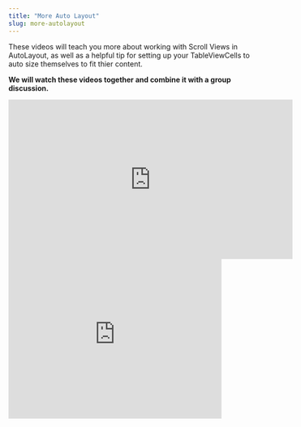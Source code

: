 ```yaml
---
title: "More Auto Layout"
slug: more-autolayout
---
```


These videos will teach you more about working with Scroll Views in AutoLayout, as well as a helpful tip for setting up your TableViewCells to auto size themselves to fit thier content.

**We will watch these videos together and combine it with a group discussion.**

<iframe width="560" height="315" src="https://www.youtube.com/embed/n7HL8Ym0dDw" frameborder="0" allowfullscreen></iframe>

<iframe width="420" height="315" src="https://www.youtube.com/embed/rgazh3vixQw" frameborder="0" allowfullscreen></iframe>